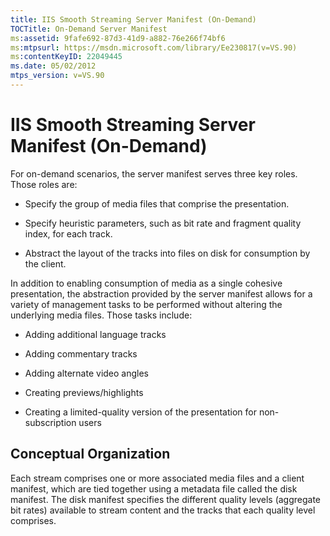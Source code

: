 ```yaml
---
title: IIS Smooth Streaming Server Manifest (On-Demand)
TOCTitle: On-Demand Server Manifest
ms:assetid: 9fafe692-87d3-41d9-a882-76e266f74bf6
ms:mtpsurl: https://msdn.microsoft.com/library/Ee230817(v=VS.90)
ms:contentKeyID: 22049445
ms.date: 05/02/2012
mtps_version: v=VS.90
---
```


# IIS Smooth Streaming Server Manifest (On-Demand)

For on-demand scenarios, the server manifest serves three key roles. Those roles are:

  - Specify the group of media files that comprise the presentation.

  - Specify heuristic parameters, such as bit rate and fragment quality index, for each track.

  - Abstract the layout of the tracks into files on disk for consumption by the client.

In addition to enabling consumption of media as a single cohesive presentation, the abstraction provided by the server manifest allows for a variety of management tasks to be performed without altering the underlying media files. Those tasks include:

  - Adding additional language tracks

  - Adding commentary tracks

  - Adding alternate video angles

  - Creating previews/highlights

  - Creating a limited-quality version of the presentation for non-subscription users

## Conceptual Organization

Each stream comprises one or more associated media files and a client manifest, which are tied together using a metadata file called the disk manifest. The disk manifest specifies the different quality levels (aggregate bit rates) available to stream content and the tracks that each quality level comprises.


